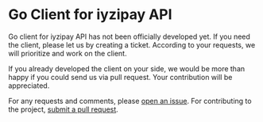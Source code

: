 # Go Client for iyzipay API 

Go client for iyzipay API has not been officially developed yet. If you need the client, please let us by creating a ticket. According to your requests, we will prioritize and work on the client. 

If you already developed the client on your side, we would be more than happy if you could send us via pull request. Your contribution will be appreciated.

For any requests and comments, please [open an issue](https://github.com/iyzico/iyzipay-go/issues/new). For contributing to the project, [submit a pull request](https://github.com/iyzico/iyzipay-go/pulls).


